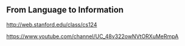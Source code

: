 ## From Language to Information

http://web.stanford.edu/class/cs124

https://www.youtube.com/channel/UC_48v322owNVtORXuMeRmpA


